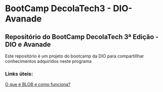 # BootCamp DecolaTech3 - DIO-Avanade
## Repositório do BootCamp DecolaTech 3ª Edição - DIO e Avanade

Este repositório é um projeto do bootcamp da DIO para compartillhar conhecimentos adquiridos neste programa

### Links úteis:

[O que é BLOB e como funciona?](./Aulas/Blob.md)


